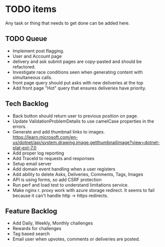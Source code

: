 # TODO items

Any task or thing that needs to get done can be added here.

## TODO Queue
* Implement post flagging.
* User and Account page
* delivery and ask submit pages are copy-pasted and should be refactored.
* Investigate race conditions seen when generating content with simultaneous calls.
* front page query should put asks with new deliveries at the top
* Add front page "Hot" query that ensures deliveries have priority.

## Tech Backlog

* Back button should return user to previous position on page.
* Update ValidationProblemDetails to use camelCase properties in the errors.
* Generate and add thumbnail links to images. https://learn.microsoft.com/en-us/dotnet/api/system.drawing.image.getthumbnailimage?view=dotnet-plat-ext-7.0
* Add proper log reporting
* Add TraceId to requests and responses
* Setup email server
* Add domain event handling when a user registers
* Add ability to delete Asks, Deliveries, Comments, Tags, Images
* API is using forms, so add CSRF protection
* Run perf and load test to understand limitations service.
* Make nginx r. proxy work with azure storage redirect. It seems to fail because it can't handle http -> https redirects.

## Feature Backlog

* Add Daily, Weekly, Monthly challenges
* Rewards for challenges
* Tag based search
* Email user when upvotes, comments or deliveries are posted.
